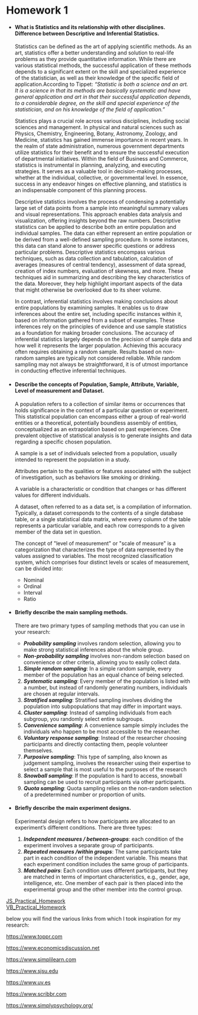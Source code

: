
# Homework 1

- #### What is Statistics and its relationship with other disciplines. Difference between Descriptive and Inferential Statistics.

  Statistics can be defined as the art of applying scientific methods. As an art, statistics offer a better understanding and solution to 
  real-life problems as they provide quantitative information. While there are various statistical methods, the successful application of 
  these methods depends to a significant extent on the skill and specialized experience of the statistician, as well as their knowledge 
  of the specific field of application.According to Tippet: *“Statistic is both a science and an art. It is a science in that its methods 
  are basically systematic and have general application and art in that their successful application depends, to a considerable degree, 
  on the skill and special experience of the statistician, and on his knowledge of the field of application.”*
  
  Statistics plays a crucial role across various disciplines, including social sciences and management. In physical and natural sciences 
  such as Physics, Chemistry, Engineering, Botany, Astronomy, Zoology, and Medicine, statistics has gained immense importance in recent years. In the realm of state administration, numerous government departments utilize statistics for their benefit and to ensure the successful execution of departmental initiatives. Within the field of Business and Commerce, statistics is instrumental in planning, analyzing, and executing strategies. 
  It serves as a valuable tool in decision-making processes, whether at the individual, collective, or governmental level. In essence, success in any endeavor hinges on effective planning, and statistics is an indispensable component of this planning process.
  
  
  Descriptive statistics involves the process of condensing a potentially large set of data points from a sample into meaningful summary values and visual representations. This approach enables data analysis and visualization, offering insights beyond the raw numbers. Descriptive statistics can be applied to describe both an entire population and individual samples. The data can either represent an entire population or be derived from a well-defined sampling procedure. In some instances, this data can stand alone to answer specific questions or address particular problems. Descriptive statistics encompass various techniques, such as data collection and tabulation, calculation of averages (measures of central tendency), assessment of data spread, creation of index numbers, evaluation of skewness, and more. These techniques aid in summarizing and describing the key characteristics of the data. Moreover, they help highlight important aspects of the data that might otherwise be overlooked due to its sheer volume.
  
  In contrast, inferential statistics involves making conclusions about entire populations by examining samples. It enables us to draw inferences about the entire set, including specific instances within it, based on information gathered from a subset of examples. These inferences rely on the principles of evidence and use sample statistics as a foundation for making broader conclusions. The accuracy of inferential statistics largely depends on the precision of sample data and how well it represents the larger population. Achieving this accuracy often requires obtaining a random sample. Results based on non-random samples are typically not considered reliable. While random sampling may not always be straightforward, it is of utmost importance in conducting effective inferential techniques.

- #### Describe the concepts of Population, Sample, Attribute, Variable, Level of measurement and Dataset.
  
  A population refers to a collection of similar items or occurrences that holds significance in the context of a particular question or 
 experiment. This statistical population can encompass either a group of real-world entities or a theoretical, potentially boundless 
 assembly of entities, conceptualized as an extrapolation based on past experiences. One prevalent objective of statistical analysis is 
 to generate insights and data regarding a specific chosen population.

  A sample is a set of individuals selected from a population, usually intended to represent the population in a study.
 
  Attributes pertain to the qualities or features associated with the subject of investigation, such as behaviors like smoking or drinking.

  A variable is a characteristic or condition that changes or has different values for different individuals.
 
  A dataset, often referred to as a data set, is a compilation of information. Typically, a dataset corresponds to the contents of a single database table, or a single statistical data matrix, where every column of the table represents a particular variable, and each row corresponds to a given member of the data set in question.

  The concept of "level of measurement" or "scale of measure" is a categorization that characterizes the type of data represented by the values assigned to variables. The most recognized classification system, which comprises four distinct levels or scales of measurement, can be divided into:
   -	Nominal
   -	Ordinal
   -	Interval
   -	Ratio
    
- #### Briefly describe the main sampling methods.
     There are two primary types of sampling methods that you can use in your research:
  
    -	***Probability sampling*** involves random selection, allowing you to make strong statistical inferences about the whole group.
    -	***Non-probability sampling*** involves non-random selection based on convenience or other criteria, allowing you to easily collect             data.
 
      

  1. ***Simple random sampling***:
          In a simple random sample, every member of the population has an equal chance of being selected.
  2. ***Systematic sampling***:
          Every member of the population is listed with a number, but instead of randomly generating numbers, individuals are chosen at             regular intervals.
  3. ***Stratified sampling***:
          Stratified sampling involves dividing the population into subpopulations that may differ in important ways.
  4. ***Cluster sampling***:
          Instead of sampling individuals from each subgroup, you randomly select entire subgroups.
  5. ***Convenience sampling***:
          A convenience sample simply includes the individuals who happen to be most accessible to the researcher.
  6. ***Voluntary response sampling***:
         Instead of the researcher choosing participants and directly contacting them, people volunteer themselves.
  7. ***Purposive sampling***:
         This type of sampling, also known as judgement sampling, involves the researcher using their expertise to select a sample that             is most useful to the purposes of the research
  8. ***Snowball sampling***:
         If the population is hard to access, snowball sampling can be used to recruit participants via other participants.
  9. ***Quota sampling***:
         Quota sampling relies on the non-random selection of a predetermined number or proportion of units.
  
  
- #### Briefly describe the main experiment designs.
    Experimental design refers to how participants are allocated to an experiment’s different conditions. There are three types:

   1. ***Independent measures / between-groups***: each condition of the experiment involves a separate group of participants.
   2. ***Repeated measures /within groups***: The same participants take part in each condition of the independent variable. This               means that each experiment condition includes the same group of participants.
   3. ***Matched pairs***: Each condition uses different participants, but they are matched in terms of important characteristics,             e.g., gender, age, intelligence, etc. One member of each pair is then placed into the experimental group and the other member             into the control group.
  
[JS_Practical_Homework](JS_Practical_Homework.html)            
[VB_Practical_Homework](VB_Pratical_Homework.md)

below you will find the various links from which I took inspiration for my research:

  https://www.toppr.com
    
  https://www.economicsdiscussion.net
    
  https://www.simplilearn.com
  
  https://www.sjsu.edu
  
  https://www.uv.es
  
  https://www.scribbr.com
  
  https://www.simplypsychology.org/
  

